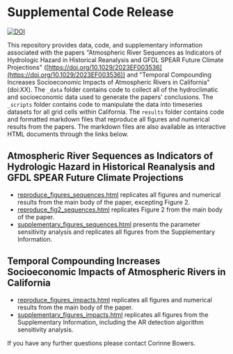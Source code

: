 # Supplemental Code Release

<a href="https://zenodo.org/badge/latestdoi/542767925"><img src="https://zenodo.org/badge/542767925.svg" alt="DOI"></a>

This repository provides data, code, and supplementary information associated with the papers "Atmospheric River Sequences as Indicators of Hydrologic Hazard in Historical Reanalysis and GFDL SPEAR Future Climate Projections" ([https://doi.org/10.1029/2023EF003536](https://doi.org/10.1029/2023EF003536)) and "Temporal Compounding Increases Socioeconomic Impacts of Atmospheric Rivers in California" (doi:XX).
The `_data` folder contains code to collect all of the hydroclimatic and socioeconomic data used to generate the papers' conclusions.
The `_scripts` folder contains code to manipulate the data into timeseries datasets for all grid cells within California. 
The `results` folder contains code and formatted markdown files that reproduce all figures and numerical results from the papers.
The markdown files are also available as interactive HTML documents through the links below.

## Atmospheric River Sequences as Indicators of Hydrologic Hazard in Historical Reanalysis and GFDL SPEAR Future Climate Projections

* [reproduce_figures_sequences.html](https://corinnebowers.github.io/reproduce_figures_sequences.html) replicates all figures and numerical results from the main body of the paper, excepting Figure 2.
* [reproduce_fig2_sequences.html](https://corinnebowers.github.io/reproduce_fig2_sequences.html) replicates Figure 2 from the main body of the paper.
* [supplementary_figures_sequences.html](https://corinnebowers.github.io/supplementary_figures_sequences.html) presents the parameter sensitivity analysis and replicates all figures from the Supplementary Information.

## Temporal Compounding Increases Socioeconomic Impacts of Atmospheric Rivers in California

* [reproduce_figures_impacts.html](https://corinnebowers.github.io/reproduce_figures_impacts.html) replicates all figures and numerical results from the main body of the paper.
* [supplementary_figures_impacts.html](https://corinnebowers.github.io/supplementary_figures_impacts.html) replicates all figures from the Supplementary Information, including the AR detection algorithm sensitivity analysis.

If you have any further questions please contact Corinne Bowers. 

